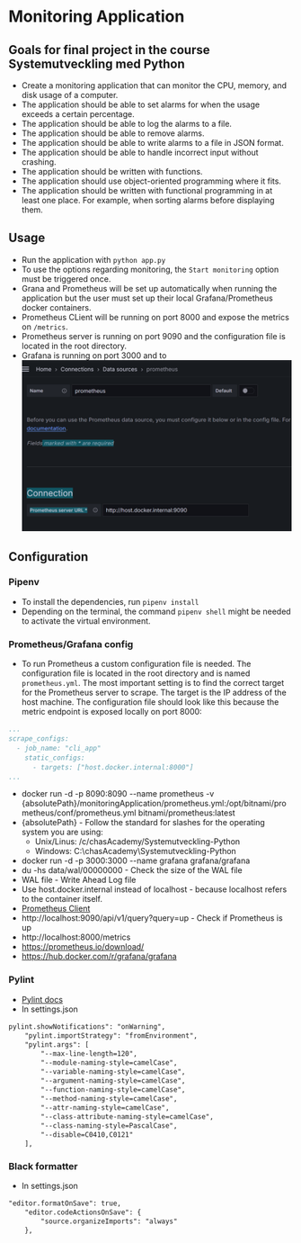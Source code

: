 # Monitoring Application

## Goals for final project in the course Systemutveckling med Python
* Create a monitoring application that can monitor the CPU, memory, and disk usage of a computer.
* The application should be able to set alarms for when the usage exceeds a certain percentage.
* The application should be able to log the alarms to a file.
* The application should be able to remove alarms. 
* The application should be able to write alarms to a file in JSON format.
* The application should be able to handle incorrect input without crashing.
* The application should be written with functions.
* The application should use object-oriented programming where it fits.
* The application should be written with functional programming in at least one place. For example, when sorting alarms before displaying them.
## Usage
* Run the application with `python app.py`
* To use the options regarding monitoring, the `Start monitoring` option must be triggered once.
* Grana and Prometheus will be set up automatically when running the application but the user must set up their local Grafana/Prometheus docker containers.
* Prometheus CLient will be running on port 8000 and expose the metrics on `/metrics`.
* Prometheus server is running on port 9090 and the configuration file is located in the root directory.
* Grafana is running on port 3000 and to ![Grafana Set up](image.png "Grafana Set up")
## Configuration
### Pipenv
* To install the dependencies, run `pipenv install`
* Depending on the terminal, the command `pipenv shell` might be needed to activate the virtual environment.
### Prometheus/Grafana config
* To run Prometheus a custom configuration file is needed. The configuration file is located in the root directory and is named `prometheus.yml`. The most important setting is to find the correct target for the Prometheus server to scrape. The target is the IP address of the host machine. The configuration file should look like this because the metric endpoint is exposed locally on port 8000:
```yml
...
scrape_configs:
  - job_name: "cli_app"
    static_configs:
      - targets: ["host.docker.internal:8000"]
...
```
* docker run -d -p 8090:8090 --name prometheus -v {absolutePath}/monitoringApplication/prometheus.yml:/opt/bitnami/prometheus/conf/prometheus.yml bitnami/prometheus:latest
* {absolutePath} - Follow the standard for slashes for the operating system you are using:
  * Unix/Linus: /c/chasAcademy/Systemutveckling-Python
  * Windows: C:\\chasAcademy\\Systemutveckling-Python
* docker run -d -p 3000:3000 --name grafana grafana/grafana
* du -hs data/wal/00000000 - Check the size of the WAL file
* WAL file - Write Ahead Log file
* Use host.docker.internal instead of localhost - because localhost refers to the container itself.	
* [Prometheus Client](https://github.com/prometheus/client_python/blob/d7c9cd88c7f50097cd86869974301df7615bc9c0/prometheus_client/metrics.py#L264)
* http://localhost:9090/api/v1/query?query=up - Check if Prometheus is up
* http://localhost:8000/metrics
* https://prometheus.io/download/
* https://hub.docker.com/r/grafana/grafana
### Pylint
* [Pylint docs](https://pylint.readthedocs.io/en/latest/user_guide/messages/convention/invalid-name.html)
* In settings.json
```
pylint.showNotifications": "onWarning",
    "pylint.importStrategy": "fromEnvironment",
    "pylint.args": [
        "--max-line-length=120",
        "--module-naming-style=camelCase",
        "--variable-naming-style=camelCase",
        "--argument-naming-style=camelCase",
        "--function-naming-style=camelCase",
        "--method-naming-style=camelCase",
        "--attr-naming-style=camelCase",
        "--class-attribute-naming-style=camelCase",
        "--class-naming-style=PascalCase",
        "--disable=C0410,C0121"
    ],
```
### Black formatter
* In settings.json
```
"editor.formatOnSave": true,
    "editor.codeActionsOnSave": {
        "source.organizeImports": "always"
    },
```